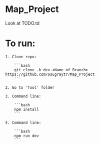 # Map_Project

Look at TODO.td

# To run:

    1. Clone repo: 
    
        ```bash
        git clone -b dev-<Name of Branch> https://github.com/osugraytr/Map_Project
        ```
        
    2. Go to 'Tool' folder
 
    3. Command line: 
        
        ```bash
        npm install
        ```
        
    4. Command line: 
    
        ```bash
        npm run dev
        ```
